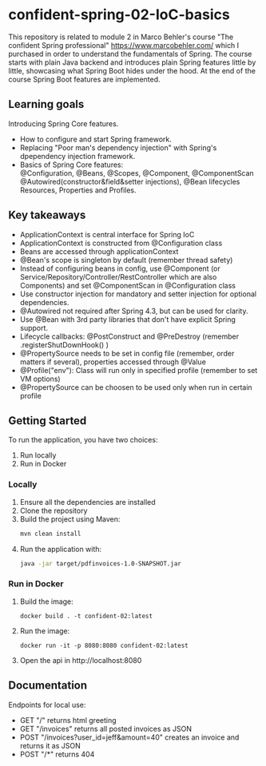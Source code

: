 # confident-spring-02-IoC-basics
This repository is related to module 2 in Marco Behler's course "The confident Spring professional" https://www.marcobehler.com/ which I purchased in order to understand the fundamentals of Spring. The course starts with plain Java backend and introduces plain Spring features little by little, showcasing what Spring Boot hides under the hood. At the end of the course Spring Boot features are implemented.

## Learning goals
Introducing Spring Core features.    
- How to configure and start Spring framework.
- Replacing "Poor man's dependency injection" with Spring's dpependency injection framework.
- Basics of Spring Core features:    
@Configuration, @Beans, @Scopes, @Component, @ComponentScan  
@Autowired(constructor&field&setter injections), @Bean lifecycles  
Resources, Properties and Profiles.  

## Key takeaways
- ApplicationContext is central interface for Spring IoC
- ApplicationContext is constructed from @Configuration class
- Beans are accessed through applicationContext
- @Bean's scope is singleton by default (remember thread safety)
- Instead of configuring beans in config, use @Component (or Service/Repository/Controller/RestController which are also Components) and set @ComponentScan in @Configuration class
- Use constructor injection for mandatory and setter injection for optional dependencies.
- @Autowired not required after Spring 4.3, but can be used for clarity.
- Use @Bean with 3rd party libraries that don't have explicit Spring support.
- Lifecycle callbacks: @PostConstruct and @PreDestroy (remember .registerShutDownHook() )
- @PropertySource needs to be set in config file (remember, order matters if several), properties accessed through @Value
- @Profile("env"): Class will run only in specified profile (remember to set VM options)
- @PropertySource can be choosen to be used only when run in certain profile

## Getting Started

To run the application, you have two choices:
1. Run locally
2. Run in Docker

### Locally

1. Ensure all the dependencies are installed
2. Clone the repository  
3. Build the project using Maven: 
    ```sh
    mvn clean install
    ```
4. Run the application with: 
    ```sh
    java -jar target/pdfinvoices-1.0-SNAPSHOT.jar
    ```

### Run in Docker
1. Build the image:
    ```shell
    docker build . -t confident-02:latest     
    ```
2. Run the image:
    ```shell
    docker run -it -p 8080:8080 confident-02:latest 
    ```
3. Open the api in http://localhost:8080


## Documentation
Endpoints for local use:
- GET "/" returns html greeting
- GET "/invoices" returns all posted invoices as JSON
- POST "/invoices?user_id=jeff&amount=40" creates an invoice and returns it as JSON
- POST "/*" returns 404
